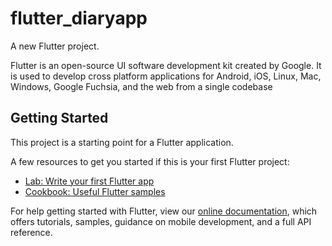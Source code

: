 # flutter_diaryapp

A new Flutter project.

Flutter is an open-source UI software development kit created by Google. It is used to develop cross platform applications for Android, iOS, Linux, Mac, Windows, Google Fuchsia, and the web from a single codebase

## Getting Started

This project is a starting point for a Flutter application.

A few resources to get you started if this is your first Flutter project:

- [Lab: Write your first Flutter app](https://flutter.dev/docs/get-started/codelab)
- [Cookbook: Useful Flutter samples](https://flutter.dev/docs/cookbook)

For help getting started with Flutter, view our
[online documentation](https://flutter.dev/docs), which offers tutorials,
samples, guidance on mobile development, and a full API reference.
